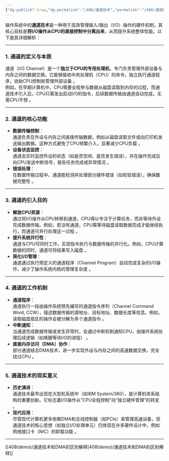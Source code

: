```yaml
---
{"dg-publish":true,"dg-permalink":"/408/通道技术","permalink":"/408/通道技术/","dgShowBacklinks":true,"dgShowLocalGraph":true,"dgShowInlineTitle":true}
---
```


操作系统中的**通道技术**是一种用于高效管理输入/输出（I/O）操作的硬件机制，其核心目标是**将I/O操作从CPU的直接控制中分离出来**，从而提升系统整体性能。以下是其详细解析：

---



### 1. **通道的定义与本质**
通道（I/O Channel）是一个**独立于CPU的专用处理机**，专门负责管理外部设备与内存之间的数据交换。它能够接收中央处理机（CPU）的命令，独立执行通道程序，协助CPU控制和管理外部设备 。  
例如，在早期计算机中，CPU需要全程参与数据从磁盘读取到内存的过程，而通道技术引入后，CPU只需发出启动I/O的指令，后续数据传输由通道自动完成，无需CPU干预 。

---



### 2. **通道的核心功能**
- **数据传输控制**：  
  通道负责在外设与内存之间直接传输数据，例如从磁盘读取文件或向打印机发送输出数据。这种方式避免了CPU频繁介入，显著减少CPU负载 。
- **设备状态监控**：  
  通道会实时监控外设的状态（如是否空闲、是否发生错误），并在操作完成后向CPU发送中断信号，报告任务完成或异常情况 。
- **错误处理**：  
  在数据传输过程中，通道能检测并处理部分硬件错误（如校验错误），确保数据完整性 。

---



### 3. **通道的引入目的**
- **解放CPU资源**：  
  通过将I/O操作从CPU转移到通道，CPU得以专注于计算任务，而非等待外设完成数据传输。例如，若没有通道，CPU需等待磁盘读取数据完成才能继续执行，而通道可并行处理这一过程 。
- **提升系统并行性**：  
  通道与CPU可同时工作，实现指令执行与数据传输的并行化。例如，CPU计算数据的同时，通道可将结果写入磁盘 。
- **简化I/O管理**：  
  通道通过执行预定义的通道程序（Channel Program）自动完成复杂的I/O操作，减少了操作系统内核的管理复杂度 。

---



### 4. **通道的工作机制**
- **通道程序**：  
  通道执行一段由操作系统预先编写的通道指令序列（Channel Command Word, CCW），描述数据传输的源地址、目标地址、数据长度等信息。例如，读取磁盘扇区的操作会被分解为多个通道指令 。
- **中断通知**：  
  当通道完成数据传输或发生异常时，会通过中断机制通知CPU，由操作系统处理后续逻辑（如唤醒等待I/O的进程） 。
- **直接内存访问（DMA）协作**：  
  部分通道结合DMA技术，进一步实现外设与内存之间的高速数据交换，完全绕过CPU 。

---



### 5. **通道技术的现实意义**
- **历史演进**：  
  通道技术最早出现在大型机系统中（如IBM System/360），是计算机体系结构的重要创新。它标志着I/O操作从“CPU全程控制”向“独立硬件管理”的转变 。
- **现代应用**：  
  尽管现代计算机更多依赖DMA和总线控制器（如PCIe）来管理高速设备，但通道技术的核心思想（如独立I/O处理单元）仍体现在许多硬件设计中，例如网络接口卡（NIC）的卸载功能 。

---


[[408(demo)/通道技术和DMA的区别解释\|408(demo)/通道技术和DMA的区别解释]]
